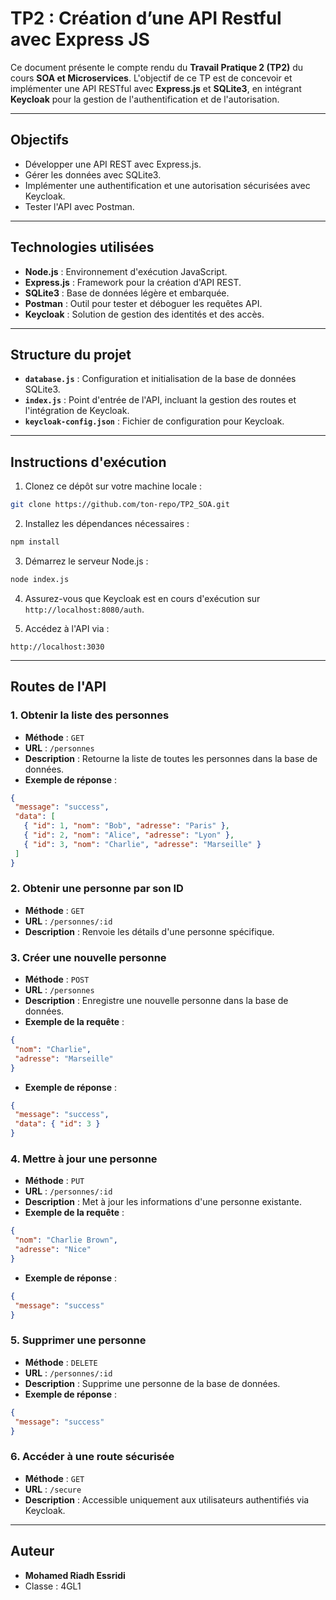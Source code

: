 # TP2 : Création d’une API Restful avec Express JS

Ce document présente le compte rendu du **Travail Pratique 2 (TP2)** du cours **SOA et Microservices**. L'objectif de ce TP est de concevoir et implémenter une API RESTful avec **Express.js** et **SQLite3**, en intégrant **Keycloak** pour la gestion de l'authentification et de l'autorisation.

---

## Objectifs

- Développer une API REST avec Express.js.
- Gérer les données avec SQLite3.
- Implémenter une authentification et une autorisation sécurisées avec Keycloak.
- Tester l'API avec Postman.

---

## Technologies utilisées

- **Node.js** : Environnement d'exécution JavaScript.
- **Express.js** : Framework pour la création d'API REST.
- **SQLite3** : Base de données légère et embarquée.
- **Postman** : Outil pour tester et déboguer les requêtes API.
- **Keycloak** : Solution de gestion des identités et des accès.

---

## Structure du projet

- **`database.js`** : Configuration et initialisation de la base de données SQLite3.
- **`index.js`** : Point d'entrée de l'API, incluant la gestion des routes et l'intégration de Keycloak.
- **`keycloak-config.json`** : Fichier de configuration pour Keycloak.

---

## Instructions d'exécution

1. Clonez ce dépôt sur votre machine locale :

```bash
git clone https://github.com/ton-repo/TP2_SOA.git
```
 2. Installez les dépendances nécessaires :

 ```bash
 npm install
 ```
 3. Démarrez le serveur Node.js :

 ```bash
 node index.js
 ```
 4. Assurez-vous que Keycloak est en cours d'exécution sur `http://localhost:8080/auth`.
 
 5. Accédez à l'API via :
 
 ```
 http://localhost:3030
 ```
 
 ---
 
 ## Routes de l'API
 
 ### 1. Obtenir la liste des personnes
 - **Méthode** : `GET`
 - **URL** : `/personnes`
 - **Description** : Retourne la liste de toutes les personnes dans la base de données.
 - **Exemple de réponse** :
 ```json
{ 
  "message": "success", 
  "data": [ 
    { "id": 1, "nom": "Bob", "adresse": "Paris" }, 
    { "id": 2, "nom": "Alice", "adresse": "Lyon" },
    { "id": 3, "nom": "Charlie", "adresse": "Marseille" }
  ] 
}
 ```
 ### 2. Obtenir une personne par son ID
 - **Méthode** : `GET`
 - **URL** : `/personnes/:id`
 - **Description** : Renvoie les détails d'une personne spécifique.
 
 ### 3. Créer une nouvelle personne
 - **Méthode** : `POST`
 - **URL** : `/personnes`
 - **Description** : Enregistre une nouvelle personne dans la base de données.
 - **Exemple de la requête** :
 ```json
{ 
  "nom": "Charlie", 
  "adresse": "Marseille" 
}
 ```
 - **Exemple de réponse** :
 ```json
{ 
  "message": "success", 
  "data": { "id": 3 } 
}
 ```
 ### 4. Mettre à jour une personne
 - **Méthode** : `PUT`
 - **URL** : `/personnes/:id`
 - **Description** : Met à jour les informations d'une personne existante.
 - **Exemple de la requête** :
 ```json
{ 
  "nom": "Charlie Brown", 
  "adresse": "Nice" 
}
 ```
 - **Exemple de réponse** :
 ```json
{ 
  "message": "success" 
}
 ```
 ### 5. Supprimer une personne
 - **Méthode** : `DELETE`
 - **URL** : `/personnes/:id`
 - **Description** : Supprime une personne de la base de données.
 - **Exemple de réponse** :
 ```json
{ 
  "message": "success" 
}
 ```
 ### 6. Accéder à une route sécurisée
 - **Méthode** : `GET`
 - **URL** : `/secure`
 - **Description** : Accessible uniquement aux utilisateurs authentifiés via Keycloak.  
 ---

 
 ## Auteur
 
 - **Mohamed Riadh Essridi**
 - Classe : 4GL1
